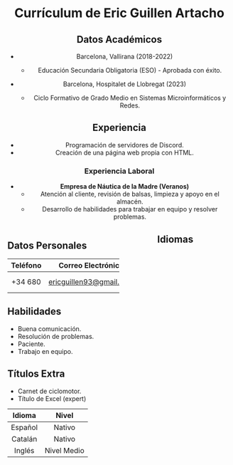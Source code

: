 <div align="center">

# Currículum de Eric Guillen Artacho

## Datos Académicos
- Barcelona, Vallirana (2018-2022)
  - Educación Secundaria Obligatoria (ESO) - Aprobada con éxito.

- Barcelona, Hospitalet de Llobregat (2023)
  - Ciclo Formativo de Grado Medio en Sistemas Microinformáticos y Redes.

## Experiencia
- Programación de servidores de Discord.
- Creación de una página web propia con HTML.

### Experiencia Laboral
- **Empresa de Náutica de la Madre (Veranos)**
  - Atención al cliente, revisión de balsas, limpieza y apoyo en el almacén.
  - Desarrollo de habilidades para trabajar en equipo y resolver problemas.

</div>

<div style="float: left; width: 50%;">

## Datos Personales
| Teléfono | Correo Electrónico          | Ubicación             |
|:--------:|:--------------------------:|:---------------------:|
| +34 680  | ericguillen93@gmail.com    | Barcelona, 08759      |

## Habilidades
- Buena comunicación.
- Resolución de problemas.
- Paciente.
- Trabajo en equipo.

## Títulos Extra
- Carnet de ciclomotor.
- Título de Excel (expert)

</div>

<div align="center">

## Idiomas
| Idioma   | Nivel        |
|:--------:|:------------:|
| Español  | Nativo       |
| Catalán  | Nativo       |
| Inglés   | Nivel Medio  |

</div>


